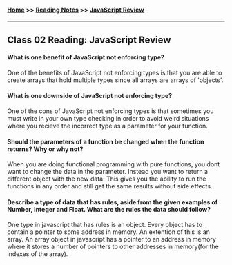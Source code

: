 #### [Home](https://joelmwatson.github.io) >> [Reading Notes](https://joelmwatson.github.io/reading-notes) >> [JavaScript Review](https://JoelMWatson.github.io/reading-notes/class-02-reading)

---

## Class 02 Reading: JavaScript Review

#### What is one benefit of JavaScript not enforcing type?

One of the benefits of JavaScript not enforcing types is that you are able to create arrays that hold multiple types since all arrays are arrays of 'objects'.

#### What is one downside of JavaScript not enforcing type?

One of the cons of JavaScript not enforcing types is that sometimes you must write in your own type checking in order to avoid weird situations where you recieve the incorrect type as a parameter for your function.

#### Should the parameters of a function be changed when the function returns? Why or why not?

When you are doing functional programming with pure functions, you dont want to change the data in the parameter. Instead you want to return a different object with the new data. This gives you the ability to run the functions in any order and still get the same results without side effects.

#### Describe a type of data that has rules, aside from the given examples of Number, Integer and Float. What are the rules the data should follow?

One type in javascript that has rules is an object. Every object has to contain a pointer to some address in memory. An extention of this is an array. An array object in javascript has a pointer to an address in memory where it stores a number of pointers to other addresses in memory(for the indexes of the array).
